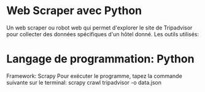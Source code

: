  
# Web Scraper avec Python
Un web scraper ou robot web qui permet d'explorer le site de Tripadvisor pour collecter des données spécifiques d'un hôtel donné. Les outils utilisés: 
# Langage de programmation: Python
Framework: Scrapy
Pour exécuter le programme, tapez la commande suivante sur le terminal:
scrapy crawl tripadvisor -o data.json
